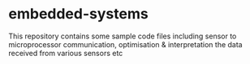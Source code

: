 # embedded-systems
This repository contains some sample code files including sensor to microprocessor communication,  optimisation &amp; interpretation the data received from various sensors etc
